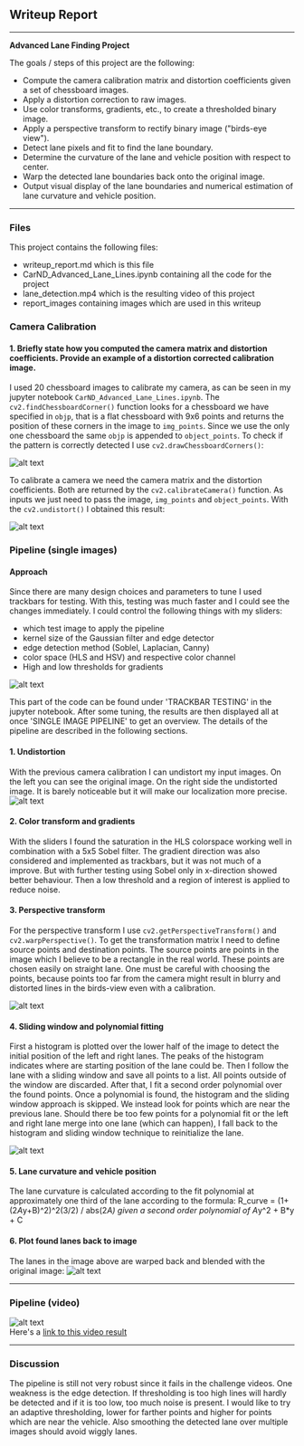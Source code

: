 ## Writeup Report

---

**Advanced Lane Finding Project**

The goals / steps of this project are the following:

* Compute the camera calibration matrix and distortion coefficients given a set of chessboard images.
* Apply a distortion correction to raw images.
* Use color transforms, gradients, etc., to create a thresholded binary image.
* Apply a perspective transform to rectify binary image ("birds-eye view").
* Detect lane pixels and fit to find the lane boundary.
* Determine the curvature of the lane and vehicle position with respect to center.
* Warp the detected lane boundaries back onto the original image.
* Output visual display of the lane boundaries and numerical estimation of lane curvature and vehicle position.

[//]: # (Image References)

[image1]: ./report_images/undistorted.png "Undistorted"
[image7]: ./report_images/drawChessboard.png "drawChessboard"
[image8]: ./report_images/undistorted_straight.png "Undistort_test"
[image9]: ./report_images/trackbars.png "trackbars"
[image11]: ./report_images/binary_and_perspective.png "pipe"
[image12]: ./report_images/fit.png "fit"
[image13]: ./report_images/unwarp.png "unwarp"
[image2]: ./test_images/test1.jpg "Road Transformed"
[image3]: ./examples/binary_combo_example.jpg "Binary Example"
[image4]: ./examples/warped_straight_lines.jpg "Warp Example"
[image5]: ./examples/color_fit_lines.jpg "Fit Visual"
[image6]: ./examples/example_output.jpg "Output"
[gif1]: ./report_images/lane_detection.gif
[video1]: ./project_video.mp4 "Video"


---
### Files
This project contains the following files:
- writeup_report.md which is this file
- CarND_Advanced_Lane_Lines.ipynb containing all the code for the project
- lane_detection.mp4 which is the resulting video of this project
- report_images containing images which are used in this writeup

### Camera Calibration

#### 1. Briefly state how you computed the camera matrix and distortion coefficients. Provide an example of a distortion corrected calibration image.

I used 20 chessboard images to calibrate my camera, as can be seen in my jupyter notebook `CarND_Advanced_Lane_Lines.ipynb`. The `cv2.findChessboardCorner()` function looks for a chessboard we have specified in `objp`, that is a flat chessboard with 9x6 points and returns the position of these corners in the image to `img_points`. Since we use the only one chessboard the same `objp` is appended to `object_points`. To check if the pattern is correctly detected I use `cv2.drawChessboardCorners()`:

![alt text][image7]

To calibrate a camera we need the camera matrix and the distortion coefficients. Both are returned by the `cv2.calibrateCamera()` function. As inputs we just need to pass the image, `img_points` and `object_points`. With the `cv2.undistort()` I obtained this result:

![alt text][image1]

### Pipeline (single images)

#### Approach
Since there are many design choices and parameters to tune I used trackbars for testing. With this, testing was much faster and I could see the changes immediately. I could control the following things with my sliders:
- which test image to apply the pipeline
- kernel size of the Gaussian filter and edge detector
- edge detection method (Soblel, Laplacian, Canny)
- color space (HLS and HSV) and respective color channel
- High and low thresholds for gradients

![alt text][image9]

This part of the code can be found under 'TRACKBAR TESTING' in the jupyter notebook. After some tuning, the results are then displayed all at once 'SINGLE IMAGE PIPELINE' to get an overview. The details of the pipeline are described in the following sections.


#### 1. Undistortion
With the previous camera calibration I can undistort my input images. On the left you can see the original image. On the right side the undistorted image. It is barely noticeable but it will make our localization more precise.
![alt text][image8]

#### 2. Color transform and gradients
With the sliders I found the saturation in the HLS colorspace working well in combination with a 5x5 Sobel filter. The gradient direction was also considered and implemented as trackbars, but it was not much of a improve. But with further testing using Sobel only in x-direction showed better behaviour. Then a low threshold and a region of interest is applied to reduce noise.

#### 3. Perspective transform
For the perspective transform I use `cv2.getPerspectiveTransform()` and `cv2.warpPerspective()`. To get the transformation matrix I need to define source points and destination points. The source points are points in the image which I believe to be a rectangle in the real world. These points are chosen easily on straight lane. One must be careful with choosing the points, because points too far from the camera might result in blurry and distorted lines in the birds-view even with a calibration.

![alt text][image11]

#### 4. Sliding window and polynomial fitting

First a histogram is plotted over the lower half of the image to detect the initial position of the left and right lanes. The peaks of the histogram indicates where are starting position of the lane could be. Then I follow the lane with a sliding window and save all points to a list. All points outside of the window are discarded. After that, I fit a second order polynomial over the found points.
Once a polynomial is found, the histogram and the sliding window approach is skipped. We instead look for points which are near the previous lane. Should there be too few points for a polynomial fit or the left and right lane merge into one lane (which can happen), I fall back to the histogram and sliding window technique to reinitialize the lane.

![alt text][image12]

#### 5. Lane curvature and vehicle position
The lane curvature is calculated according to the fit polynomial at  approximately one third of the lane according to the formula: R_curve = (1+(2*A*y+B)^2)^2(3/2) / abs(2*A) given a second order polynomial of A*y^2 + B*y + C


#### 6. Plot found lanes back to image
The lanes in the image above are warped back and blended with the original image:
![alt text][image13]


---

### Pipeline (video)
![alt text][gif1]  
Here's a [link to this video result](./lane_detection.mp4)

---

### Discussion

The pipeline is still not very robust since it fails in the challenge videos. One weakness is the edge detection. If thresholding is too high lines will hardly be detected and if it is too low, too much noise is present. I would like to try an adaptive thresholding, lower for farther points and higher for points which are near the vehicle. Also smoothing the detected lane over multiple images should avoid wiggly lanes.

